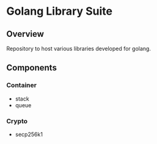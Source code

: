 # Golang Library Suite  

## Overview   
Repository to host various libraries developed for golang.  

## Components  
### Container  
+ stack  
+ queue  
### Crypto  
+ secp256k1
